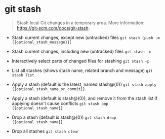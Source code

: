 # git stash
> Stash local Git changes in a temporary area.
> More information: <https://git-scm.com/docs/git-stash>.

- Stash current changes, except new (untracked) files
`git stash [push -m {{optional_stash_message}}]`

- Stash current changes, including new (untracked) files
`git stash -u`

- Interactively select parts of changed files for stashing
`git stash -p`

- List all stashes (shows stash name, related branch and message)
`git stash list`

- Apply a stash (default is the latest, named stash@{0})
`git stash apply {{optional_stash_name_or_commit}}`

- Apply a stash (default is stash@{0}), and remove it from the stash list if applying doesn't cause conflicts
`git stash pop {{optional_stash_name}}`

- Drop a stash (default is stash@{0})
`git stash drop {{optional_stash_name}}`

- Drop all stashes
`git stash clear`
